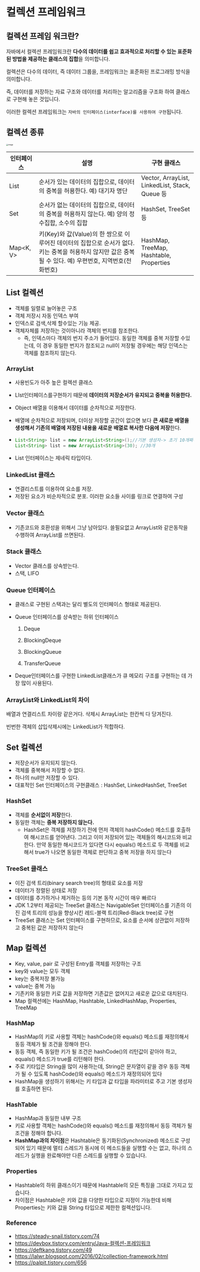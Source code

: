 # 컬렉션 프레임워크





## 컬렉션 프레임 워크란?

자바에서 컬렉션 프레임워크란 **다수의 데이터를 쉽고 효과적으로 처리할 수 있는 표준화된 방법을 제공하는 클래스의 집합**을 의미합니다.

컬렉션은 다수의 데이터, 즉 데이터 그룹을, 프레임워크는 표준화된 프로그래밍 방식을 의미합니다.

즉, 데이터를 저장하는 자료 구조와 데이터를 처리하는 알고리즘을 구조화 하여 클래스로 구현해 놓은 것입니다.

이러한 컬렉션 프레임워크는 `자바의 인터페이스(interface)를 사용하여 구현`됩니다.



## 컬렉션 종류

<img src="https://user-images.githubusercontent.com/36303777/79859027-4f68db00-840b-11ea-9886-f66c8530630b.png" alt="image" style="zoom:33%;" />

| **인터페이스** | **설명**                                                     | **구현 클래스**                                |
| -------------- | ------------------------------------------------------------ | ---------------------------------------------- |
| List<E>        | 순서가 있는 데이터의 집합으로, 데이터의 중복을 허용한다.  예) 대기자 명단 | Vector, ArrayList, LinkedList, Stack, Queue 등 |
| Set<E>         | 순서가 없는 데이터의 집합으로, 데이터의 중복을 허용하지 않는다. 예) 양의 정수집합, 소수의 집합 | HashSet, TreeSet 등                            |
| Map<K, V>      | 키(Key)와 값(Value)의 한 쌍으로 이루어진 데이터의 집합으로 순서가 없다. 키는 중복을 허용하지 않지만 값은 중복될 수 있다. 예) 우편번호, 지역번호(전화번호) | HashMap, TreeMap, Hashtable, Properties        |



## List 컬렉션

* 객체를 일렬로 늘어놓은 구조
* 객체 저장시 자동 인덱스 부여
* 인덱스로 검색,삭제 할수있는 기능 제공.
* 객체자체를 저장하는 것이아니라 객체의 번지를 참조한다.
  * 즉, 인덱스마다 객체의 번지 주소가 들어있다. 동일한 객체를 중복 저장할 수있는데, 이 경우 동일한 번지가 참조되고 null이 저장될 경우에는 해당 인덱스는 객체를 참조하지 않는다.

### ArrayList

* 사용빈도가 아주 높은 컬렉션 클래스

* LIst인터페이스를구현하기 때문에 **데이터의 저장순서가 유지되고 중복을 허용한다.**

* Object 배열을 이용해서 데이터를 순차적으로 저장한다.

* 배열에 순차적으로 저장되며, 더이상 저장할 공간이 없으면 보다 **큰 새로운 배열을 생성해서 기존의 배열에 저장된 내용을 새로운 배열로 복사한 다음에 저장**한다.

* ~~~java
  List<String> list = new ArrayList<String>();//기본 생성자-> 초기 10개짜리 자동 생성
  List<String> list = new ArrayList<String>(30); //30개
  ~~~

* List 인터페이스는 제네릭 타입이다.

### LinkedList<E> 클래스

* 연결리스트를 이용하여 요소를 저장.
* 저장된 요소가 비순차적으로 분포. 이러한 요소들 사이를 링크로 연결하여 구성

### Vector <E> 클래스

* 기존코드와 호환성을 위해서 그냥 남아있다. 쓸필요없고 ArrayList와 같은동작을 수행하여 ArrayList를 쓰면된다.

### Stack<E> 클래스

* Vector 클래스를 상속받는다.
* 스택, LIFO

### Queue<E> 인터페이스

* 클래스로 구현된 스택과는 달리 별도의 인터페이스 형태로 제공된다. 

* Queue 인터페이스를 상속받는 하위 인터페이스

  1. Deque<E>

  2. BlockingDeque<E>
  3. BlockingQueue<E>

  4. TransferQueue<E>

* Deque인터페이스를 구현한 LinkedList클래스가 큐 메모리 구조를 구현하는 데 가장 많이 사용된다.



### ArrayList와 LinkedList의 차이

배열과 연결리스트 차이랑 같은거다. 삭제시 ArrayList는 한칸씩 다 당겨진다.

빈번한 객체의 삽입삭제시에는 LinkedList가 적합하다.



## Set 컬렉션

* 저장순서가 유지되지 않는다.
* 객체를 중복해서 저장할 수 없다. 
* 하나의 null만 저장할 수 있다.
* 대표적인 Set 인터페이스의 구현클래스 : HashSet, LinkedHashSet, TreeSet

### HashSet

* 객체를 **순서없이 저장**한다.
* 동일한 객체는 **중복 저장하지 않는다.**
  * HashSet은 객체를 저장하기 전에 먼저 객체의 hashCode() 메소드를 호출하여 해시코드를 얻어낸다. 그리고 이미 저장되어 있는 객체들의 해시코드와 비교한다. 만약 동일한 해시코드가 있다면 다시 equals() 메소드로 두 객체를 비교해서 true가 나오면 동일한 객체로 판단하고 중복 저장을 하지 않는다

### TreeSet 클래스

* 이진 검색 트리(binary search tree)의 형태로 요소를 저장
* 데이터가 정렬된 상태로 저장
* 데이터를 추가하거나 제거하는 등의 기본 동작 시간이 매우 빠르다
* JDK 1.2부터 제공되는 TreeSet 클래스는 NavigableSet 인터페이스를 기존의 이진 검색 트리의 성능을 향상시킨 레드-블랙 트리(Red-Black tree)로 구현
* TreeSet 클래스는 Set 인터페이스를 구현하므로, 요소를 순서에 상관없이 저장하고 중복된 값은 저장하지 않는다



## Map 컬렉션

* Key, value, pair 로 구성된 Entry를 객체를 저장하는 구조
* key와 value는 모두 객체
* key는 중복저장 불가능
* value는 중복 가능
* 기존키와 동일한 키로 값을 저장하면 기존값은 없어지고 새로운 값으로 대치된다.
* Map 컬렉션에는 HashMap, Hashtable, LinkedHashMap, Properties, TreeMap

### HashMap

* HashMap의 키로 사용할 객체는 hashCode()와 equals() 메소드를 재정의해서 동등 객체가 될 조건을 정해야 한다.
* 동등 객체, 즉 동일한 키가 될 조건은 hashCode()의 리턴값이 같아야 하고, equals() 메소드가 true를 리턴해야 한다.
* 주로 키타입은 String을 많이 사용하는데, String은 문자열이 같을 경우 동등 객체가 될 수 있도록 hashCode()와 equals() 메소드가 재정의되어 있다
* HashMap을 생성하기 위해서는 키 타입과 값 타입을 파라미터로 주고 기본 생성자를 호출하면 된다.

### HashTable

* HashMap과 동일한 내부 구조
* 키로 사용할 객체는 hashCode()와 equals() 메소드를 재정의해서 동등 객체가 될 조건을 정해야 합니다.
* **HashMap과의 차이점**은 Hashtable은 동기화된(Synchronized) 메소드로 구성되어 있기 때문에 멀티 스레드가 동시에 이 메소드들을 실행할 수는 없고, 하나의 스레드가 실행을 완료해야만 다른 스레드를 실행할 수 있습니다.

### Properties

* Hashtable의 하위 클래스이기 때문에 Hashtable의 모든 특징을 그대로 가지고 있습니다.
* 차이점은 Hashtable은 키와 값을 다양한 타입으로 지정이 가능한데 비해 Properties는 키와 값을 String 타입으로 제한한 컬렉션입니다.

### Reference

* https://steady-snail.tistory.com/74
* https://devbox.tistory.com/entry/Java-컬렉션-프레임워크
* https://deftkang.tistory.com/49
* https://lalwr.blogspot.com/2016/02/collection-framework.html
* https://palpit.tistory.com/656